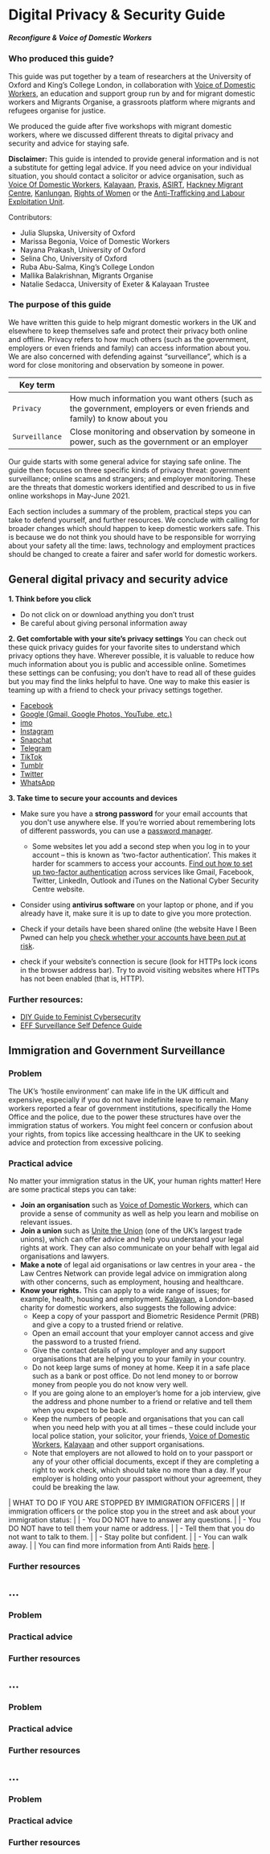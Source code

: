 # Digital Privacy & Security Guide
##### *Reconfigure & Voice of Domestic Workers*

### Who produced this guide?
This guide was put together by a team of researchers at the University of Oxford and King’s College London, in collaboration with [Voice of Domestic Workers](https://www.thevoiceofdomesticworkers.com/), an education and support group run by and for migrant domestic workers and Migrants Organise, a grassroots platform where migrants and refugees organise for justice.

We produced the guide after five workshops with migrant domestic workers, where we discussed different threats to digital privacy and security and advice for staying safe.

**Disclaimer:** This guide is intended to provide general information and is not a substitute for getting legal advice. If you need advice on your individual situation, you should contact a solicitor or advice organisation, such as [Voice Of Domestic Workers](https://www.thevoiceofdomesticworkers.com/), [Kalayaan](http://www.kalayaan.org.uk/contact-us/), [Praxis](https://www.praxis.org.uk/get-help), [ASIRT](http://asirt.org.uk/), [Hackney Migrant Centre](https://hackneymigrantcentre.org.uk/drop-in/),
[Kanlungan](https://www.kanlungan.org.uk/?page_id=829), [Rights of Women](https://rightsofwomen.org.uk/get-advice/) or the [Anti-Trafficking and Labour Exploitation Unit](https://atleu.org.uk/).

Contributors: 
- Julia Slupska, University of Oxford
- Marissa Begonia, Voice of Domestic Workers
- Nayana Prakash, University of Oxford
- Selina Cho, University of Oxford
- Ruba Abu-Salma, King’s College London
- Mallika Balakrishnan, Migrants Organise
- Natalie Sedacca, University of Exeter & Kalayaan Trustee

### The purpose of this guide
We have written this guide to help migrant domestic workers in the UK and elsewhere to keep themselves safe and protect their privacy both online and offline. Privacy refers to how much others (such as the government, employers or even friends and family) can access information about you. We are also concerned with defending against “surveillance”, which is a word for close monitoring and observation by someone in power.

| Key term | |
| --- | --- |
| `Privacy` | How much information you want others (such as the government, employers or even friends and family) to know about you |
| `Surveillance` | Close monitoring and observation by someone in power, such as the government or an employer |

Our guide starts with some general advice for staying safe online. The guide then focuses on three specific kinds of privacy threat: government surveillance; online scams and strangers; and employer monitoring. These are the threats that domestic workers identified and described to us in five online workshops in May-June 2021.

Each section includes a summary of the problem, practical steps you can take to defend yourself, and further resources. We conclude with calling for broader changes which should happen to keep domestic workers safe. This is because we do not think you should have to be responsible for worrying about your safety all the time: laws, technology and employment practices should be changed to create a fairer and safer world for domestic workers.

## General digital privacy and security advice
**1. Think before you click**
- Do not click on or download anything you don’t trust
- Be careful about giving personal information away

**2. Get comfortable with your site’s privacy settings**
You can check out these quick privacy guides for your favorite sites to understand which privacy options they have. Wherever possible, it is valuable to reduce how much information about you is public and accessible online. Sometimes these settings can be confusing; you don’t have to read all of these guides but you may find the links helpful to have. One way to make this easier is teaming up with a friend to check your privacy settings together.
- [Facebook](https://www.facebook.com/about/basics/stay-safe-and-secure)
- [Google (Gmail, Google Photos, YouTube, etc.)](https://myaccount.google.com/security?pli=1)
- [imo](https://www.ecpat.lk/wp-content/uploads/2015/12/Imo-Security-Privacy-Settings.pdf)
- [Instagram](https://heresthethingblog.com/2015/04/28/7-privacy-tips-instagram//)
- [Snapchat](https://support.snapchat.com/en-US/a/privacy-settings2)
- [Telegram](https://privacyinternational.org/guide-step/3952/telegram-account-settings)
- [TikTok](https://support.tiktok.com/en/account-and-privacy/account-privacy-settings/privacy-controls)
- [Tumblr](https://tumblr.zendesk.com/hc/en-us/sections/205844687-Account-security)
- [Twitter](https://help.twitter.com/en/groups/57-safety-security)
- [WhatsApp](https://faq.whatsapp.com/general/security-and-privacy/how-to-change-your-privacy-settings/?lang=en)

**3. Take time to secure your accounts and devices**
- Make sure you have a **strong password** for your email accounts that you don't use anywhere else. If you’re worried about remembering lots of different passwords, you can use a [password manager](https://www.ncsc.gov.uk/blog-post/what-does-ncsc-think-password-managers).
  - Some websites let you add a second step when you log in to your account – this is known as ‘two-factor authentication’. This makes it harder for scammers to access your accounts. [Find out how to set up two-factor authentication](https://www.ncsc.gov.uk/guidance/setting-two-factor-authentication-2fa) across services like Gmail, Facebook, Twitter, LinkedIn, Outlook and iTunes on the National Cyber Security Centre website.

- Consider using **antivirus software** on your laptop or phone, and if you already have it, make sure it is up to date to give you more protection.
- Check if your details have been shared online (the website Have I Been Pwned can help you [check whether your accounts have been put at risk](https://haveibeenpwned.com/).
- check if your website’s connection is secure (look for HTTPs lock icons in the browser address bar). Try to avoid visiting websites where HTTPs has not been enabled (that is, HTTP).

### Further resources:
- [DIY Guide to Feminist Cybersecurity](https://hackblossom.org/cybersecurity/)
- [EFF Surveillance Self Defence Guide](https://ssd.eff.org/en)

## Immigration and Government Surveillance
### Problem
The UK’s ‘hostile environment’ can make life in the UK difficult and expensive, especially if you do not have indefinite leave to remain. Many workers reported a fear of government institutions, specifically the Home Office and the police, due to the power these structures have over the immigration status of workers. You might feel concern or confusion about your rights, from topics like accessing healthcare in the UK to seeking advice and protection from excessive policing.

### Practical advice
No matter your immigration status in the UK, your human rights matter! Here are some practical steps you can take:
- **Join an organisation** such as [Voice of Domestic Workers](https://www.thevoiceofdomesticworkers.com/), which can provide a sense of community as well as help you learn and mobilise on relevant issues.
- **Join a union** such as [Unite the Union](https://www.unitetheunion.org/) (one of the UK’s largest trade unions), which can offer advice and help you understand your legal rights at work. They can also communicate on your behalf with legal aid organisations and lawyers.
- **Make a note** of legal aid organisations or law centres in your area - the Law Centres Network can provide legal advice on immigration along with other concerns, such as employment, housing and healthcare.
- **Know your rights.** This can apply to a wide range of issues; for example, health, housing and employment. [Kalayaan](http://www.kalayaan.org.uk/contact-us/), a London-based charity for domestic workers, also suggests the following advice:
  - Keep a copy of your passport and Biometric Residence Permit (PRB) and give a copy to a trusted friend or relative.
  - Open an email account that your employer cannot access and give the password to a trusted friend.
  - Give the contact details of your employer and any support organisations that are helping you to your family in your country.
  - Do not keep large sums of money at home. Keep it in a safe place such as a bank or post office. Do not lend money to or borrow money from people you do not know very well.
  - If you are going alone to an employer’s home for a job interview, give the address and phone number to a friend or relative and tell them when you expect to be back.
  - Keep the numbers of people and organisations that you can call when you need help with you at all times – these could include your local police station, your solicitor, your friends, [Voice of Domestic Workers](https://www.thevoiceofdomesticworkers.com/), [Kalayaan](http://www.kalayaan.org.uk/contact-us/) and other support organisations.
  - Note that employers are not allowed to hold on to your passport or any of your other official documents, except if they are completing a right to work check, which should take no more than a day. If your employer is holding onto your passport without your agreement, they could be breaking the law.

| WHAT TO DO IF YOU ARE STOPPED BY IMMIGRATION OFFICERS |
| If immigration officers or the police stop you in the street and ask about your immigration status: |
| - You DO NOT have to answer any questions. |
| - You DO NOT have to tell them your name or address. |
| - Tell them that you do not want to talk to them. |
| - Stay polite but confident. |
| - You can walk away. |
| You can find more information from Anti Raids [here](http://antiraids.net/immigration-checks-know-your-rights/raids-on-workplaces-homes/). |



### Further resources

## …

### Problem

### Practical advice

### Further resources

## …

### Problem

### Practical advice

### Further resources

## …

### Problem

### Practical advice

### Further resources

